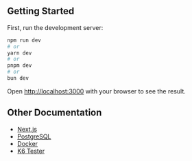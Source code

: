 ## Getting Started

First, run the development server:

```bash
npm run dev
# or
yarn dev
# or
pnpm dev
# or
bun dev
```

Open [http://localhost:3000](http://localhost:3000) with your browser to see the result.

## Other Documentation

- [Next.js](https://nextjs.org/learn)
- [PostgreSQL](https://www.postgresql.org/docs/)
- [Docker](https://docs.docker.com/)
- [K6 Tester](https://grafana.com/docs/k6/latest/)
